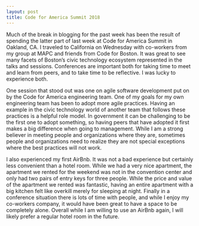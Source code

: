 ```yaml
---
layout: post
title: Code for America Summit 2018
---
```

Much of the break in blogging for the past week has been the result of spending the latter part of last week at Code for America Summit in Oakland, CA. I traveled to California on Wednesday with co-workers from my group at MAPC and friends from Code for Boston. It was great to see many facets of Boston’s civic technology ecosystem represented in the talks and sessions. Conferences are important both for taking time to meet and learn from peers, and to take time to be reflective. I was lucky to experience both.

One session that stood out was one on agile software development put on by the Code for America engineering team. One of my goals for my own engineering team has been to adopt more agile practices. Having an example in the civic technology world of another team that follows these practices is a helpful role model. In government it can be challenging to be the first one to adopt something, so having peers that have adopted it first makes a big difference when going to management. While I am a strong believer in meeting people and organizations where they are, sometimes people and organizations need to realize they are not special exceptions where the best practices will not work.

I also experienced my first AirBnb. It was not a bad experience but certainly less convenient than a hotel room. While we had a very nice apartment, the apartment we rented for the weekend was not in the convention center and only had two pairs of entry keys for three people. While the price and value of the apartment we rented was fantastic, having an entire apartment with a big kitchen felt like overkill merely for sleeping at night. Finally in a conference situation there is lots of time with people, and while I enjoy my co-workers company, it would have been great to have a space to be completely alone. Overall while I am willing to use an AirBnb again, I will likely prefer a regular hotel room in the future.
